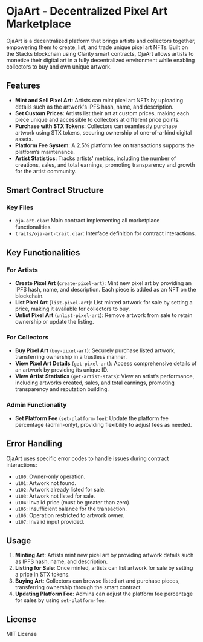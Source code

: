 # OjaArt - Decentralized Pixel Art Marketplace

OjaArt is a decentralized platform that brings artists and collectors together, empowering them to create, list, and trade unique pixel art NFTs. Built on the Stacks blockchain using Clarity smart contracts, OjaArt allows artists to monetize their digital art in a fully decentralized environment while enabling collectors to buy and own unique artwork.

## Features

- **Mint and Sell Pixel Art**: Artists can mint pixel art NFTs by uploading details such as the artwork's IPFS hash, name, and description.
- **Set Custom Prices**: Artists list their art at custom prices, making each piece unique and accessible to collectors at different price points.
- **Purchase with STX Tokens**: Collectors can seamlessly purchase artwork using STX tokens, securing ownership of one-of-a-kind digital assets.
- **Platform Fee System**: A 2.5% platform fee on transactions supports the platform’s maintenance.
- **Artist Statistics**: Tracks artists' metrics, including the number of creations, sales, and total earnings, promoting transparency and growth for the artist community.

## Smart Contract Structure

### Key Files

- `oja-art.clar`: Main contract implementing all marketplace functionalities.
- `traits/oja-art-trait.clar`: Interface definition for contract interactions.

## Key Functionalities

### For Artists

- **Create Pixel Art** (`create-pixel-art`): Mint new pixel art by providing an IPFS hash, name, and description. Each piece is added as an NFT on the blockchain.
- **List Pixel Art** (`list-pixel-art`): List minted artwork for sale by setting a price, making it available for collectors to buy.
- **Unlist Pixel Art** (`unlist-pixel-art`): Remove artwork from sale to retain ownership or update the listing.

### For Collectors

- **Buy Pixel Art** (`buy-pixel-art`): Securely purchase listed artwork, transferring ownership in a trustless manner.
- **View Pixel Art Details** (`get-pixel-art`): Access comprehensive details of an artwork by providing its unique ID.
- **View Artist Statistics** (`get-artist-stats`): View an artist’s performance, including artworks created, sales, and total earnings, promoting transparency and reputation building.

### Admin Functionality

- **Set Platform Fee** (`set-platform-fee`): Update the platform fee percentage (admin-only), providing flexibility to adjust fees as needed.

## Error Handling

OjaArt uses specific error codes to handle issues during contract interactions:

- `u100`: Owner-only operation.
- `u101`: Artwork not found.
- `u102`: Artwork already listed for sale.
- `u103`: Artwork not listed for sale.
- `u104`: Invalid price (must be greater than zero).
- `u105`: Insufficient balance for the transaction.
- `u106`: Operation restricted to artwork owner.
- `u107`: Invalid input provided.

## Usage

1. **Minting Art**: Artists mint new pixel art by providing artwork details such as IPFS hash, name, and description.
2. **Listing for Sale**: Once minted, artists can list artwork for sale by setting a price in STX tokens.
3. **Buying Art**: Collectors can browse listed art and purchase pieces, transferring ownership through the smart contract.
4. **Updating Platform Fee**: Admins can adjust the platform fee percentage for sales by using `set-platform-fee`.

## License

MIT License